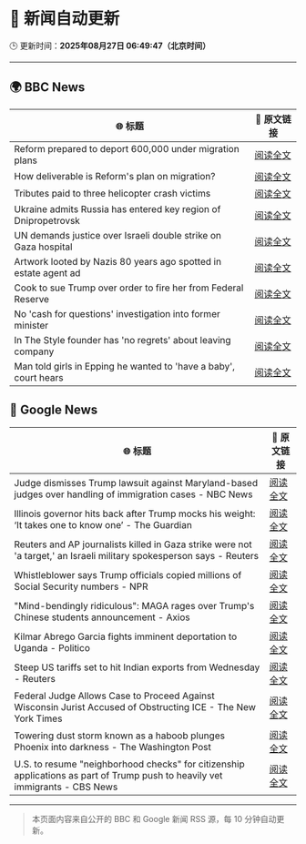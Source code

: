 # 🧠 新闻自动更新

🕒 更新时间：**2025年08月27日 06:49:47（北京时间）**

---

## 🌍 BBC News

| 🌐 标题 | 🔗 原文链接 |
|--------|-------------|
| Reform prepared to deport 600,000 under migration plans | [阅读全文](https://www.bbc.com/news/articles/c5yk4r5e514o?at_medium=RSS&at_campaign=rss) |
| How deliverable is Reform's plan on migration? | [阅读全文](https://www.bbc.com/news/articles/cx29l0wqlgeo?at_medium=RSS&at_campaign=rss) |
| Tributes paid to three helicopter crash victims | [阅读全文](https://www.bbc.com/news/articles/cdd3jzl31j8o?at_medium=RSS&at_campaign=rss) |
| Ukraine admits Russia has entered key region of Dnipropetrovsk | [阅读全文](https://www.bbc.com/news/articles/c17n1p24yv9o?at_medium=RSS&at_campaign=rss) |
| UN demands justice over Israeli double strike on Gaza hospital | [阅读全文](https://www.bbc.com/news/articles/cd6n97gj1nqo?at_medium=RSS&at_campaign=rss) |
| Artwork looted by Nazis 80 years ago spotted in estate agent ad | [阅读全文](https://www.bbc.com/news/articles/cq68dze2l71o?at_medium=RSS&at_campaign=rss) |
| Cook to sue Trump over order to fire her from Federal Reserve | [阅读全文](https://www.bbc.com/news/articles/cx275n8gx0ro?at_medium=RSS&at_campaign=rss) |
| No 'cash for questions' investigation into former minister | [阅读全文](https://www.bbc.com/news/articles/c07pr54dxzxo?at_medium=RSS&at_campaign=rss) |
| In The Style founder has 'no regrets' about leaving company | [阅读全文](https://www.bbc.com/news/articles/c890n19gyd3o?at_medium=RSS&at_campaign=rss) |
| Man told girls in Epping he wanted to 'have a baby', court hears | [阅读全文](https://www.bbc.com/news/articles/ckgy00rdzk7o?at_medium=RSS&at_campaign=rss) |

## 📰 Google News

| 🌐 标题 | 🔗 原文链接 |
|--------|-------------|
| Judge dismisses Trump lawsuit against Maryland-based judges over handling of immigration cases - NBC News | [阅读全文](https://news.google.com/rss/articles/CBMixwFBVV95cUxPZEYzSTZYbWdaSllRRlJYMlFxU0JhRHYtYkJCT1hLY1QybU5oc2dLamVLa0RrX2hJaDJQXzRWTWE4dHk3eHk0NWdhdTBwOWhFUGF6MUhLSXdjbXQ4U3FEMnJCdVhzUzZ3cG9wSWE2eTBITGpKRXJIVGJrdlQzM2FwenBUOFo1NnFGcUpuT0R2c01jaEpsMlZEa24ySE1qRW91U0NNUUI2MFZNbFRJYWdqeERNNXlrWjZxelZ2REs5TzVSVWxsT2hF0gFWQVVfeXFMT29jbWQxbmI1TWFYYlZpUWpROEJtd3VSUk43ekFUVWdDNHdmemNiQzhmdUk2clR4SmRXbDhOZzFWdV9GWHMwQnFIdEdEdEVsLUVBam5LdkE?oc=5) |
| Illinois governor hits back after Trump mocks his weight: ‘It takes one to know one’ - The Guardian | [阅读全文](https://news.google.com/rss/articles/CBMijgFBVV95cUxQNF9sYzIzZWh6UjR2SEk0alpMS2paVE9ZSGlMZlYtUnp3UlM5aHF6V295Z3diazhSNkgzNFVMZUxsV1RFYUxRX1JxNTdqd0Jxc1dOREtkMDloVzVWTzQyY21RbjNQNWRZUERTNGhUeHJfUUZPalU0UnFTQTdiY19mSk9OWnk0ejNEbVJwaVFR?oc=5) |
| Reuters and AP journalists killed in Gaza strike were not 'a target,' an Israeli military spokesperson says - Reuters | [阅读全文](https://news.google.com/rss/articles/CBMizgFBVV95cUxPaEt3cTc4T2s5VXNvVnliVDRLV29fYTZzRGxwYVpnVGNoeGt3T0M5UTkxb2pab0VRZlhQNk0ybGZLNGtvb3hlMXVDLTkwS1JERUJwajFJb2ltWGhEVmxXT3lOUGVSLWdXMWhOUnJhci1yRHRFN1hiMFRrZkc5TmRfV0JzOTlkT0wtcG84VHZJODlHQlZ0VUFxcktZSjNoSzdZMFFlei1XalRZOU9reFZ2VU9XUndUQTkxN1VwXzlNN0hid2pGWUV6cmEyRWtDUQ?oc=5) |
| Whistleblower says Trump officials copied millions of Social Security numbers - NPR | [阅读全文](https://news.google.com/rss/articles/CBMifkFVX3lxTE1RMWtUQXdmdUtjV1R3b3l0aTU0bGJOcGg2VzFKYVRITkZOTDBBRVJSMDUydUFOZl9BZzI5V2JtVDJaRnV1c2oydmF3M25TMnlxX2htSGpoMXdoWlR2QUZZT21EVmJDSERfOXJpMFJGVXRUeFAwR0VESndGZGpTdw?oc=5) |
| "Mind-bendingly ridiculous": MAGA rages over Trump's Chinese students announcement - Axios | [阅读全文](https://news.google.com/rss/articles/CBMibEFVX3lxTFBwNGZrdV9sbVplandGVG1lNFlfRkwzbURVU09rMlJvOTJNc2t6c2JRNnN1dXlqTE1XeDRzeElEeTMzOVFtNWwyaW5HM2kzUVVzZTR0b1NMSk1RaUtEZTRNY1VVU3lOOThUVVZyaA?oc=5) |
| Kilmar Abrego Garcia fights imminent deportation to Uganda - Politico | [阅读全文](https://news.google.com/rss/articles/CBMirAFBVV95cUxQN0U3QmExeTRUTklEcXR5QmI1eWpnNXRxaVhHWG5Oem5tdFcxREU4TGJnUGJMeXZHZXlMUDREbmFodFdRUUdpeDh5VTc1dFpENVcyemJrREJ0MjZxeUhESWdMRTFxdVpMZW5mcDlwZ3hHS3o1WmNKeUFzSFh6NTlaWDNvZzN6SnU1MVNZenZHRFpvQ2NlX2p0SEFSaG9kbm43UFJURzdjdmRQUWto?oc=5) |
| Steep US tariffs set to hit Indian exports from Wednesday - Reuters | [阅读全文](https://news.google.com/rss/articles/CBMingFBVV95cUxNREI5OEZ1STJwa0FIeEJfaldmQ2lLRm90OU0yVjc4Nll0Tk95OF9veVpaak5yLTd0S0FhWHc3bnpwaEN1dnhpcTJrQXpFdlp5a3N1U081N1dzWVhOdEJOUUJ0UTVSaWY3N1laSU9YaTZxWTV2aUhFTHI2VGpGQjJIWnJUMVVXazVNSU84Ml9qNGxWdjlMR3JaanVvY1RNQQ?oc=5) |
| Federal Judge Allows Case to Proceed Against Wisconsin Jurist Accused of Obstructing ICE - The New York Times | [阅读全文](https://news.google.com/rss/articles/CBMie0FVX3lxTE5YMnVBbTBRYlZYWmd2NDJHUHF3czh6aEt2RjkxdHV2LTQwX0FVQUNhWG04UGk1OHY2aDdsVHpoVFk5UTJfT241ODk0Rnhtakp3N19TVkZPV3ZEcWNTWHY1dURUcWJPSTNyMDFnakx1amNKVzFyQnpHbnFNbw?oc=5) |
| Towering dust storm known as a haboob plunges Phoenix into darkness - The Washington Post | [阅读全文](https://news.google.com/rss/articles/CBMinAFBVV95cUxQbmNHXzRvcXhNVDBCNFZqdjFWeGlnaWJoQVpZTEMwOE9FQWxkS1pyQUM1Zk5iMF8zZUdIUUZtMXd2UGlDem1VNWlWZFhyYmZaeWtaYzNLdTczNEJpSEQ5LVlYTVhwWEZUQ1pFYTB2dmJ4VTE4YnJMclJyWDRXaG9OSG1Yb2wyYUVscDdJSEFoQ241VWQySTh5b0JVbTQ?oc=5) |
| U.S. to resume "neighborhood checks" for citizenship applications as part of Trump push to heavily vet immigrants - CBS News | [阅读全文](https://news.google.com/rss/articles/CBMif0FVX3lxTE1CU1F4OVE0NlkzSDdHNjg5Q2FBc2dydVAtbmplVzdaNm43YTY3QXlVakhYQjE5a1VEbkVQQjRWSUd1MWJEaGRsRXRNUDk5bjB6aEp4TkRWalg5eWt6M0prM1VZLS15cGZfVTc3VkE2c0JKU3p1cmJFMGRWWl82QknSAYQBQVVfeXFMTVdSU19XcHl1aTg1b0k0Q0ppNHpjcmMtclN3d2lkV2wtVlk0MEVZOXFIWEN1My0zVmNDZlB2cldVTFN0X3A1QmJkcWR4VnVGOThNcGZVbzBUMHlzTkY5aTVnTThKU2lYMWp1Qi1kM19na0x3LTdma2kyRDd3X0IyazZFRkVO?oc=5) |

---
> 本页面内容来自公开的 BBC 和 Google 新闻 RSS 源，每 10 分钟自动更新。